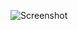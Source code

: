 ![Screenshot](https://raw.githubusercontent.com/Cryakl/Ultimate-RAT-Collection/refs/heads/main/MofoTro/MofoTro%20Resurrection/Screenshot.png)
